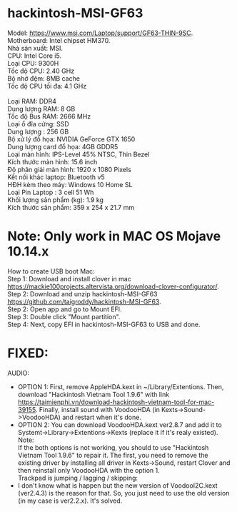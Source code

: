 # hackintosh-MSI-GF63 

Model: https://www.msi.com/Laptop/support/GF63-THIN-9SC.  <br>
Motherboard: Intel chipset HM370. <br>
Nhà sản xuất:	MSI. <br>
CPU:	Intel Core i5. <br>
Loại CPU:	9300H  <br>
Tốc độ CPU:	2.40 GHz  <br>
Bộ nhớ đệm:	8MB cache  <br>
Tốc độ CPU tối đa:	4.1 GHz<br>  
Loại RAM:	DDR4 <br>
Dung lượng RAM:	8 GB  <br>
Tốc độ Bus RAM:	2666 MHz<br>
Loại ổ đĩa cứng:	SSD<br>
Dung lượng :	256 GB<br>
Bộ xử lý đồ họa:	NVIDIA GeForce GTX 1650<br>
Dung lượng card đồ họa:	4GB GDDR5<br>
Loại màn hình:	IPS-Level 45% NTSC, Thin Bezel<br>
Kích thước màn hình:	15.6 inch<br>
Độ phân giải màn hình:	1920 x 1080 Pixels<br>
Kết nối khác laptop:	Bluetooth v5<br>
HĐH kèm theo máy:	Windows 10 Home SL<br>
Loại Pin Laptop :	3 cell 51 Wh<br>
Khối lượng sản phẩm (kg):	1.9 kg<br>
Kích thước sản phẩm:	359 x 254 x 21.7 mm <br>
  
# Note: Only work in MAC OS Mojave 10.14.x 
  
How to create USB boot Mac:  
Step 1: Download and install clover in mac https://mackie100projects.altervista.org/download-clover-configurator/. 
Step 2: Download and unzip hackintosh-MSI-GF63 https://github.com/taigroddy/hackintosh-MSI-GF63. <br>
Step 2: Open app and go to Mount EFI. <br>
Step 3: Double click "Mount partition". <br>
Step 4: Next, copy EFI in hackintosh-MSI-GF63 to USB and done. <br>

# FIXED: 
AUDIO: <br>
- OPTION 1: First, remove AppleHDA.kext in ~/Library/Extentions. Then, download "Hackintosh Vietnam Tool 1.9.6" with link https://taimienphi.vn/download-hackintosh-vietnam-tool-for-mac-39155. Finally, install sound with VoodooHDA (in Kexts->Sound->VoodooHDA) and restart when it's done.   
- OPTION 2: You can download VoodooHDA.kext ver2.8.7 and add it to Systemt->Library->Extentions->Kexts (replace it if it's realy existed). 
Note: <br>
If the both options is not working, you should to use "Hackintosh Vietnam Tool 1.9.6" to repair it. The first, you need to remove the existing driver by installing all driver in Kexts->Sound, restart Clover and then reinstall only VoodooHDA with the option 1.<br>
Trackpad is jumping / lagging / skipping:  
- I don't know what is happen but the new version of VoodooI2C.kext (ver2.4.3) is the reason for that. So, you just need to use the old version (in my case is ver2.2.x). It's solved.  
